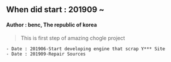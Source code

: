 ## When did start : 201909  ~

#### Author : benc, The republic of korea

> This is first step of amazing chogle project

```
- Date : 201906-Start developing engine that scrap Y*** Site 
- Date : 201909-Repair Sources
















